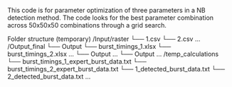 This code is for parameter optimization of three parameters in a NB detection method. The code looks for the best parameter combination across 50x50x50 combinations through a grid search.

Folder structure (temporary)
/Input/raster
    └── 1.csv
    └── 2.csv
    ...
/Output_final
    └── Output
        └── burst_timings_1.xlsx
        └── burst_timings_2.xlsx
        ...
    └── Output
        ...
    └── Output
        ...
/temp_calculations
    └── burst_timings_1_expert_burst_data.txt
    └── burst_timings_2_expert_burst_data.txt
    └── 1_detected_burst_data.txt
    └── 2_detected_burst_data.txt
    ...
